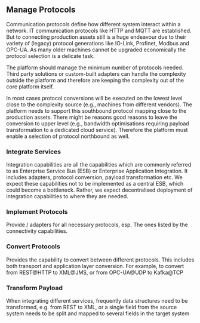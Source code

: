 
## Manage Protocols

Communication protocols define how different system interact within a
network. IT communication protocols like HTTP and MQTT are established.
But to connecting production assets still is a huge endeavour due to
their variety of (legacy) protocol generations like IO-Link, Profinet,
Modbus and OPC-UA. As many older machines cannot be upgraded
economically the protocol selection is a delicate task.

The platform should manage the minimum number of protocols needed. Third
party solutions or custom-built adapters can handle the complexity
outside the platform and therefore are keeping the complexity out of the
core platform itself.

In most cases protocol conversions will be executed on the lowest level
close to the complexity source (e.g., machines from different vendors).
The platform needs to support this southbound protocol mapping close to
the production assets. There might be reasons good reasons to leave the
conversion to upper level (e.g., bandwidth optimisations requiring
payload transformation to a dedicated cloud service). Therefore the
platform must enable a selection of protocol northbound as well.

### Integrate Services

Integration capabilities are all the capabilities which are commonly
referred to as Enterprise Service Bus (ESB) or Enterprise Application
Integration. It includes adapters, protocol conversion, payload
transformation etc. We expect these capabilities not to be implemented
as a central ESB, which could become a bottleneck. Rather, we expect
decentralised deployment of integration capabilities to where they are
needed.

### Implement Protocols

Provide / adapters for all necessary protocols, esp. The ones listed by
the connectivity capabilities.

### Convert Protocols

Provides the capability to convert between different protocols. This
includes both transport and application layer conversion. For example,
to convert from REST@HTTP to XML@JMS, or from OPC-UA@UDP to Kafka@TCP

### Transform Payload

When integrating different services, frequently data structures need to
be transformed, e.g. from REST to XML, or a single field from the source
system needs to be split and mapped to several fields in the target
system
